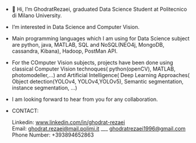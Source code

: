 -  👋 Hi, I’m GhodratRezaei, graduated Data Science Student at Politecnico di Milano University.
-  I’m interested in Data Science and Computer Vision.
-  Main programming languages which I am using for Data Science subject are python, java, MATLAB, SQL and NoSQL(NEO4j,
MongoDB, cassandra, Kibana), Hadoop, PostMan API.
-  For the COmputer Vision subjects, projects have been done using classical Computer Vision technoques( python(openCV),
MATLAB, photomodeller,...) and Artificial Intelligence( Deep Learning Approaches( Object detection(YOLOv4, YOLOv4,YOLOv5),
Semantic segmentation, instance segmentation, ...)
-  I am looking forward to hear from you for any collaboration.

-   CONTACT: 

      Linkedin:  www.linkedin.com/in/ghodrat-rezaei       
      Email:  ghodrat.rezaei@mail.polimi.it  ___  ghodratrezaei1996@gmail.com  
      Phone Number:   +393894652863
